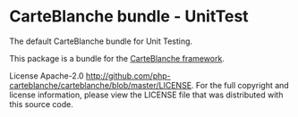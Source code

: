 CarteBlanche bundle - UnitTest
=============================

The default CarteBlanche bundle for Unit Testing.

This package is a bundle for the [CarteBlanche framework](http://github.com/php-carteblanche/carteblanche).

License Apache-2.0 <http://github.com/php-carteblanche/carteblanche/blob/master/LICENSE>.
For the full copyright and license information, please view the LICENSE
file that was distributed with this source code.
